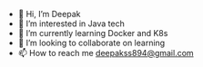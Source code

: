 - 👋 Hi, I’m Deepak
- 👀 I’m interested in Java tech
- 🌱 I’m currently learning Docker and K8s
- 💞️ I’m looking to collaborate on learning 
- 📫 How to reach me deepakss894@gmail.com

<!---
Deepakss894/Deepakss894 is a ✨ special ✨ repository because its `README.md` (this file) appears on your GitHub profile.
You can click the Preview link to take a look at your changes.
--->
